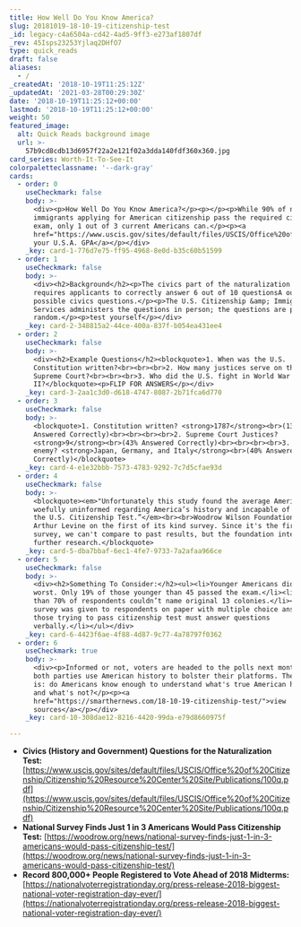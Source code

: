 ```yaml
---
title: How Well Do You Know America?
slug: 20181019-18-10-19-citizenship-test
_id: legacy-c4a6504a-cd42-4ad5-9ff3-e273af1807df
_rev: 45Isps23253Yjlaq2DHfO7
type: quick_reads
draft: false
aliases:
  - /
_createdAt: '2018-10-19T11:25:12Z'
_updatedAt: '2021-03-28T00:29:30Z'
date: '2018-10-19T11:25:12+00:00'
lastmod: '2018-10-19T11:25:12+00:00'
weight: 50
featured_image:
  alt: Quick Reads background image
  url: >-
    57b9cd8cdb13d6957f22a2e121f02a3dda140fdf360x360.jpg
card_series: Worth-It-To-See-It
colorpaletteclassname: '--dark-gray'
cards:
  - order: 0
    useCheckmark: false
    body: >-
      <div><p>How Well Do You Know America?</p><p></p><p>While 90% of new
      immigrants applying for American citizenship pass the required civics
      exam, only 1 out of 3 current Americans can.</p><p><a
      href="https://www.uscis.gov/sites/default/files/USCIS/Office%20of%20Citizenship/Citizenship%20Resource%20Center%20Site/Publications/100q.pdf">Test
      your U.S.A. GPA</a></p></div>
    _key: card-1-776d7e75-ff95-4968-8e0d-b35c60b51599
  - order: 1
    useCheckmark: false
    body: >-
      <div><h2>Background</h2><p>The civics part of the naturalization exam
      requires applicants to correctly answer 6 out of 10 questionsA out of 100
      possible civics questions.</p><p>The U.S. Citizenship &amp; Immigration
      Services administers the questions in person; the questions are picked at
      random.</p><p>test yourself</p></div>
    _key: card-2-348815a2-44ce-400a-837f-b054ea431ee4
  - order: 2
    useCheckmark: false
    body: >-
      <div><h2>Example Questions</h2><blockquote>1. When was the U.S.
      Constitution written?<br><br><br>2. How many justices serve on the U.S.
      Supreme Court?<br><br><br>3. Who did the U.S. fight in World War
      II?</blockquote><p>FLIP FOR ANSWERS</p></div>
    _key: card-3-2aa1c3d0-d618-4747-8087-2b71fca6d770
  - order: 3
    useCheckmark: false
    body: >-
      <blockquote>1. Constitution written? <strong>1787</strong><br>(13%
      Answered Correctly)<br><br><br><br>2. Supreme Court Justices?
      <strong>9</strong><br>(43% Answered Correctly)<br><br><br><br>3. WWII
      enemy? <strong>Japan, Germany, and Italy</strong><br>(40% Answered
      Correctly)</blockquote>
    _key: card-4-e1e32bbb-7573-4783-9292-7c7d5cfae93d
  - order: 4
    useCheckmark: false
    body: >-
      <blockquote><em>"Unfortunately this study found the average American to be
      woefully uninformed regarding America’s history and incapable of passing
      the U.S. Citizenship Test.”</em><br><br>Woodrow Wilson Foundation Pres.
      Arthur Levine on the first of its kind survey. Since it's the first
      survey, we can't compare to past results, but the foundation intends to do
      further research.</blockquote>
    _key: card-5-dba7bbaf-6ec1-4fe7-9733-7a2afaa966ce
  - order: 5
    useCheckmark: false
    body: >-
      <div><h2>Something To Consider:</h2><ul><li>Younger Americans did the
      worst. Only 19% of those younger than 45 passed the exam.</li><li>More
      than 70% of respondents couldn’t name original 13 colonies.</li><li>While
      survey was given to respondents on paper with multiple choice answers,
      those trying to pass citizenship test must answer questions
      verbally.</li></ul></div>
    _key: card-6-4423f6ae-4f88-4d87-9c77-4a78797f0362
  - order: 6
    useCheckmark: true
    body: >-
      <div><p>Informed or not, voters are headed to the polls next month, and
      both parties use American history to bolster their platforms. The question
      is: do Americans know enough to understand what's true American history
      and what's not?</p><p><a
      href="https://smarthernews.com/18-10-19-citizenship-test/">view
      sources</a></p></div>
    _key: card-10-308dae12-8216-4420-99da-e79d8660975f

---
```

* **Civics (History and Government) Questions for the Naturalization Test:** [https://www.uscis.gov/sites/default/files/USCIS/Office%20of%20Citizenship/Citizenship%20Resource%20Center%20Site/Publications/100q.pdf](https://www.uscis.gov/sites/default/files/USCIS/Office%20of%20Citizenship/Citizenship%20Resource%20Center%20Site/Publications/100q.pdf)
* **National Survey Finds Just 1 in 3 Americans Would Pass Citizenship Test:** [https://woodrow.org/news/national-survey-finds-just-1-in-3-americans-would-pass-citizenship-test/](https://woodrow.org/news/national-survey-finds-just-1-in-3-americans-would-pass-citizenship-test/)
* **Record 800,000+ People Registered to Vote Ahead of 2018 Midterms:** [https://nationalvoterregistrationday.org/press-release-2018-biggest-national-voter-registration-day-ever/](https://nationalvoterregistrationday.org/press-release-2018-biggest-national-voter-registration-day-ever/)